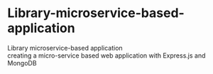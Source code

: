 # Library-microservice-based-application

Library microservice-based application <br/>
creating a micro-service based web application with Express.js and MongoDB

